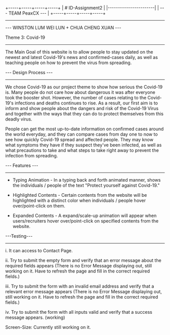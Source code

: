 +-----+-----+-----+-----+
|   # ID-Assignment2    |
|-----------------------|
| --- TEAM PeaxCX ---   |
+-----+-----+-----+-----+
_____________

--- WINSTON LUM WEI LUN + CHUA CHENG XUAN ---

Theme 3: Covid-19
_____________

The Main Goal of this website is to allow people to stay updated on the newest and latest Covid-19's news and confirmed-cases daily, as well as teaching people on how to prevent the virus from spreading.


--- Design Process ---
_____________

We chose Covid-19 as our project theme to show how serious the Covid-19 is. Many people do not care how about dangerous it was after everyone took the booster shot. However, the number of cases relating to the Covid-19's infections and deaths continues to rise. As a result, our first aim is to inform and show people about the dangers and risk of the Covid-19 Virus and together with the ways that they can do to protect themselves from this deadly virus. 

People can get the most up-to-date information on confirmed cases around the world everyday, and they can compare cases from day one to now to see how quickly Covid-19 spread and affected people.
They may know what symptoms they have if they suspect they've been infected, as well as what precautions to take and what steps to take right away to prevent the infection from spreading. 


--- Features ---
_____________

 - Typing Animation - In a typing back and forth animated manner, shows the individuals / people of the text "Protect yourself against Covid-19." 

 - Highlighted Contents - Certain contents from the website will be highlighted with a distinct color when individuals / people hover over/point-click on them.

 - Expanded Contents - A expand/scale-up animation will appear when users/recruiters hover over/point-click on specified contents from the website. 




---Testing---
_____________

i. It can access to Contact Page. 

ii. Try to submit the empty form and verify that an error message about the required fields appears (There is no Error Message displaying out, still working on it. Have to refresh the page and fill in the correct required fields.)

iii. Try to submit the form with an invalid email address and verify that a relevant error message appears (There is no Error Message displaying out, still working on it. Have to refresh the page and fill in the correct required fields.)

iv. Try to submit the form with all inputs valid and verify that a success message appears. (working)

Screen-Size: Currently still working on it.
